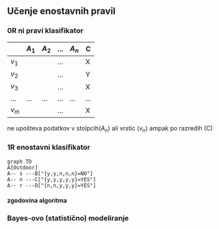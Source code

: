## Učenje enostavnih pravil
### 0R ni pravi klasifikator
|       | $A_1$ | $A_2$ | ... | $A_n$ | C   |
| ----- | ----- | ----- | --- | ----- | --- |
| $v_1$ |       |       | ... |       | X   |
| $v_2$ |       |       | ... |       | Y   |
| $v_3$ |       |       | ... |       | X   |
| ...   | ...   | ...   | ... | ...   | ... |
| $v_m$ |       |       | ... |       | X   |

ne upošteva podatkov v stolpcih($A_n$) ali vrstic ($v_n$) ampak po razredih (C)

### 1R enostavni klasifikator
```mermaid
graph TD
A[Outdoor]
A-- s ---B["{y,y,n,n,n}=NO"]
A-- n ---C["{y,y,y,y,y}=YES"]
A-- r ---D["{n,n,y,y,y}=YES"]
```
#### zgodovina algoritma
### Bayes-ovo (statistično) modeliranje


